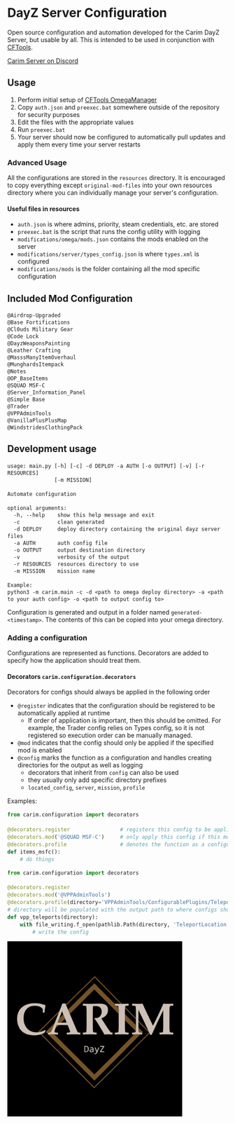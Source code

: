 # DayZ Server Configuration
Open source configuration and automation developed for the Carim DayZ Server, but usable by all. This is intended to be used in conjunction with [CFTools](cftools.de).

[Carim Server on Discord](https://discord.gg/kdPnVu4)

## Usage

1. Perform initial setup of [CFTools OmegaManager](https://wiki.cftools.de/display/CFTOOL/OmegaManager)
1. Copy `auth.json` and `preexec.bat` somewhere outside of the repository for security purposes
1. Edit the files with the appropriate values
1. Run `preexec.bat`
1. Your server should now be configured to automatically pull updates and apply them every time your server restarts

### Advanced Usage

All the configurations are stored in the `resources` directory. It is encouraged to copy everything except `original-mod-files` into your own resources directory where you can individually manage your server's configuration.

#### Useful files in resources

* `auth.json` is where admins, priority, steam credentials, etc. are stored
* `preexec.bat` is the script that runs the config utility with logging
* `modifications/omega/mods.json` contains the mods enabled on the server
* `modifications/server/types_config.json` is where `types.xml` is configured
* `modifications/mods` is the folder containing all the mod specific configuration

## Included Mod Configuration

```
@Airdrop-Upgraded
@Base Fortifications
@Cl0uds Military Gear
@Code Lock
@DayzWeaponsPainting
@Leather Crafting
@MasssManyItemOverhaul
@MunghardsItempack
@Notes
@OP_BaseItems
@SQUAD MSF-C
@Server_Information_Panel
@Simple Base
@Trader
@VPPAdminTools
@VanillaPlusPlusMap
@WindstridesClothingPack
```

## Development usage

```
usage: main.py [-h] [-c] -d DEPLOY -a AUTH [-o OUTPUT] [-v] [-r RESOURCES]
               [-m MISSION]

Automate configuration

optional arguments:
  -h, --help    show this help message and exit
  -c            clean generated
  -d DEPLOY     deploy directory containing the original dayz server files
  -a AUTH       auth config file
  -o OUTPUT     output destination directory
  -v            verbosity of the output
  -r RESOURCES  resources directory to use
  -m MISSION    mission name

Example:
python3 -m carim.main -c -d <path to omega deploy directory> -a <path to your auth config> -o <path to output config to>
```

Configuration is generated and output in a folder named `generated-<timestamp>`. The contents of this can be copied into your omega directory.

### Adding a configuration

Configurations are represented as functions. Decorators are added to specify how the application should treat them.

#### Decorators `carim.configuration.decorators`

Decorators for configs should always be applied in the following order

* `@register` indicates that the configuration should be registered to be automatically applied at runtime
  * If order of application is important, then this should be omitted. For example, the Trader config relies on Types config, so it is not registered so execution order can be manually managed.
* `@mod` indicates that the config should only be applied if the specified mod is enabled
* `@config` marks the function as a configuration and handles creating directories for the output as well as logging
  * decorators that inherit from `config` can also be used
  * they usually only add specific directory prefixes
  * `located_config`, `server`, `mission`, `profile`

Examples:

```python
from carim.configuration import decorators

@decorators.register                # registers this config to be applied automatically
@decorators.mod('@SQUAD MSF-C')     # only apply this config if this mod is enabled
@decorators.profile                 # denotes the function as a configuration
def items_msfc():
    # do things
```

```python
from carim.configuration import decorators

@decorators.register
@decorators.mod('@VPPAdminTools')
@decorators.profile(directory='VPPAdminTools/ConfigurablePlugins/TeleportManager')  # relative path where configs should be placed
# directory will be populated with the output path to where configs should be written
def vpp_teleports(directory):
    with file_writing.f_open(pathlib.Path(directory, 'TeleportLocation.json'), mode='w') as f:
        # write the config
```

<img src="Carim.png" width="400">
